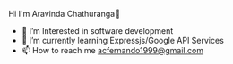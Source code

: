 Hi I'm Aravinda Chathuranga👋
- 🔭 I’m Interested in software development
- 🌱 I’m currently learning Expressjs/Google API Services
- 📫 How to reach me acfernando1999@gmail.com
